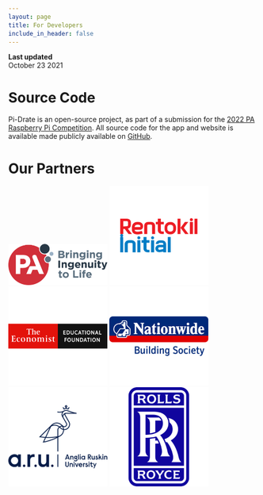```yaml
---
layout: page
title: For Developers
include_in_header: false
---
```


**Last updated**  
October 23 2021

# Source Code
Pi-Drate is an open-source project, as part of a submission for the [2022 PA Raspberry Pi Competition](https://www.paconsulting.com/events/raspberry-pi-competition-uk/). All source code for the app and website is available made publicly available on [GitHub](https://github.com/pi-drate/EcoMonitor).

# Our Partners
<p float="left">
  <img src="/assets/partners/pa_pi.png" width="200" />
  <img src="/assets/partners/rentokil_initial.png" width="200" />
  <img src="/assets/partners/the_economist.png" width="200" />
  <img src="/assets/partners/nationwide.png" width="200" />
  <img src="/assets/partners/aru.png" width="200" />
  <img src="/assets/partners/rolls_royce.png" width="200" />
</p>
